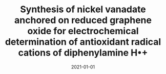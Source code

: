---
title: "Synthesis of nickel vanadate anchored on reduced graphene oxide for electrochemical determination of antioxidant radical cations of diphenylamine H•+"
collection: publications
permalink: /publication/2021-Synthesis-of-nickel-vanadate-anchored-on-reduced-graphene-oxide
date: 2021-01-01
venue: 'ACS Applied Electronic Materials'
link: 'https://doi.org/10.1021/acsaelm.1c00183'
citation: 'Hwa, Kuo Yuan; Santhan, Aravindan; Ganguly, Anindita; Kanna Sharma, Tata Sanjay;'
---